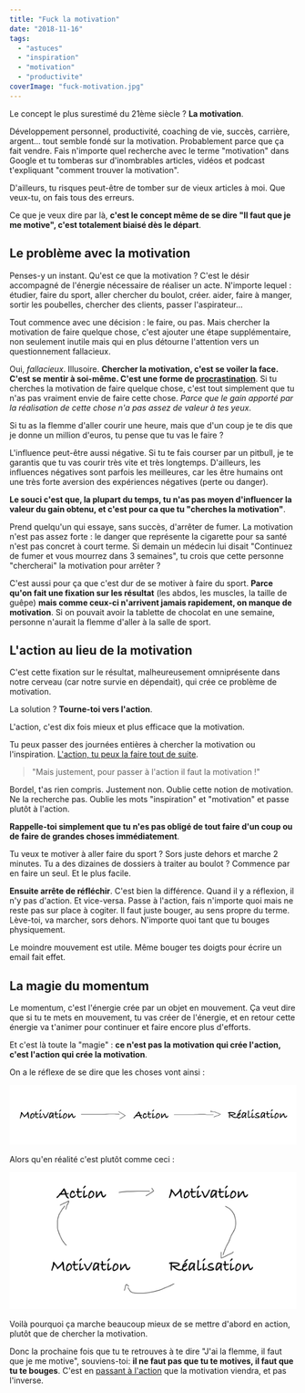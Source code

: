 ```yaml
---
title: "Fuck la motivation"
date: "2018-11-16"
tags:
  - "astuces"
  - "inspiration"
  - "motivation"
  - "productivite"
coverImage: "fuck-motivation.jpg"
---
```


Le concept le plus surestimé du 21ème siècle ? **La motivation**.

Développement personnel, productivité, coaching de vie, succès, carrière, argent... tout semble fondé sur la motivation. Probablement parce que ça fait vendre. Fais n'importe quel recherche avec le terme "motivation" dans Google et tu tomberas sur d'inombrables articles, vidéos et podcast t'expliquant "comment trouver la motivation".

D'ailleurs, tu risques peut-être de tomber sur de vieux articles à moi. Que veux-tu, on fais tous des erreurs.

Ce que je veux dire par là, **c'est le concept même de se dire "Il faut que je me motive", c'est totalement biaisé dès le départ**.<!--more-->

## Le problème avec la motivation

Penses-y un instant. Qu'est ce que la motivation ? C'est le désir accompagné de l'énergie nécessaire de réaliser un acte. N'importe lequel : étudier, faire du sport, aller chercher du boulot, créer. aider, faire à manger, sortir les poubelles, chercher des clients, passer l'aspirateur...

Tout commence avec une décision : le faire, ou pas. Mais chercher la motivation de faire quelque chose, c'est ajouter une étape supplémentaire, non seulement inutile mais qui en plus détourne l'attention vers un questionnement fallacieux.

Oui, _fallacieux_. Illusoire. **Chercher la motivation, c'est se voiler la face. C'est se mentir à soi-même. C'est une forme de [procrastination](https://tobal.fr/3-techniques-pour-arreter-de-procrastiner/)**. Si tu cherches la motivation de faire quelque chose, c'est tout simplement que tu n'as pas vraiment envie de faire cette chose. _Parce que le gain apporté par la réalisation de cette chose n'a pas assez de valeur à tes yeux_.

Si tu as la flemme d'aller courir une heure, mais que d'un coup je te dis que je donne un million d'euros, tu pense que tu vas le faire ?

L'influence peut-être aussi négative. Si tu te fais courser par un pitbull, je te garantis que tu vas courir très vite et très longtemps. D'ailleurs, les influences négatives sont parfois les meilleures, car les être humains ont une très forte aversion des expériences négatives (perte ou danger).

**Le souci c'est que, la plupart du temps, tu n'as pas moyen d'influencer la valeur du gain obtenu, et c'est pour ca que tu "cherches la motivation"**.

Prend quelqu'un qui essaye, sans succès, d'arrêter de fumer. La motivation n'est pas assez forte : le danger que représente la cigarette pour sa santé n'est pas concret à court terme. Si demain un médecin lui disait "Continuez de fumer et vous mourrez dans 3 semaines", tu crois que cette personne "chercherai" la motivation pour arrêter ?

C'est aussi pour ça que c'est dur de se motiver à faire du sport. **Parce qu'on fait une fixation sur les résultat** (les abdos, les muscles, la taille de guêpe) **mais comme ceux-ci n'arrivent jamais rapidement, on manque de motivation**. Si on pouvait avoir la tablette de chocolat en une semaine, personne n'aurait la flemme d'aller à la salle de sport.

## L'action au lieu de la motivation

C'est cette fixation sur le résultat, malheureusement omniprésente dans notre cerveau (car notre survie en dépendait), qui crée ce problème de motivation.

La solution ? **Tourne-toi vers l'action**.

L'action, c'est dix fois mieux et plus efficace que la motivation.

Tu peux passer des journées entières à chercher la motivation ou l'inspiration. [L'action, tu peux la faire tout de suite](https://tobal.fr/envie-de-faire-quelque-chose-fais-le-maintenant-just-do-it/).

> "Mais justement, pour passer à l'action il faut la motivation !"

Bordel, t'as rien compris. Justement non. Oublie cette notion de motivation. Ne la recherche pas. Oublie les mots "inspiration" et "motivation" et passe plutôt à l'action.

**Rappelle-toi simplement que tu n'es pas obligé de tout faire d'un coup ou de faire de grandes choses immédiatement**.

Tu veux te motiver à aller faire du sport ? Sors juste dehors et marche 2 minutes. Tu a des dizaines de dossiers à traiter au boulot ? Commence par en faire un seul. Et le plus facile.

**Ensuite arrête de réfléchir**. C'est bien la différence. Quand il y a réflexion, il n'y pas d'action. Et vice-versa. Passe à l'action, fais n'importe quoi mais ne reste pas sur place à cogiter. Il faut juste bouger, au sens propre du terme. Lève-toi, va marcher, sors dehors. N'importe quoi tant que tu bouges physiquement.

Le moindre mouvement est utile. Même bouger tes doigts pour écrire un email fait effet.

## La magie du momentum

Le momentum, c'est l'énergie crée par un objet en mouvement. Ça veut dire que si tu te mets en mouvement, tu vas créer de l'énergie, et en retour cette énergie va t'animer pour continuer et faire encore plus d'efforts.

Et c'est là toute la "magie" : **ce n'est pas la motivation qui crée l'action, c'est l'action qui crée la motivation**.

On a le réflexe de se dire que les choses vont ainsi :

![](images/action-motivation-1.png)

Alors qu'en réalité c'est plutôt comme ceci :

![](images/action-motivation-2.png)

Voilà pourquoi ça marche beaucoup mieux de se mettre d'abord en action, plutôt que de chercher la motivation.

Donc la prochaine fois que tu te retrouves à te dire "J'ai la flemme, il faut que je me motive", souviens-toi: **il ne faut pas que tu te motives, il faut que tu te bouges**. C'est en [passant à l'action](https://tobal.fr/le-principe-de-la-premiere-action/) que la motivation viendra, et pas l'inverse.
